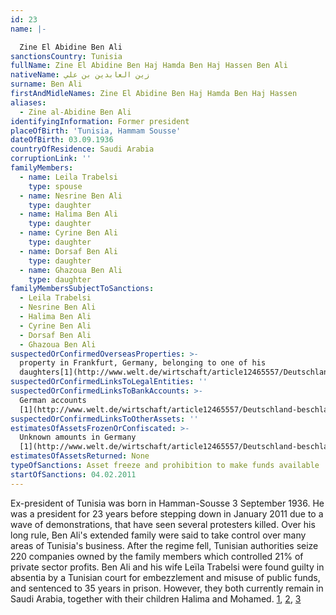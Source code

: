 ```yaml
---
id: 23
name: |-

  Zine El Abidine Ben Ali
sanctionsCountry: Tunisia
fullName: Zine El Abidine Ben Haj Hamda Ben Haj Hassen Ben Ali
nativeName: زين العابدين بن علي‎
surname: Ben Ali
firstAndMidleNames: Zine El Abidine Ben Haj Hamda Ben Haj Hassen
aliases:
  - Zine al-Abidine Ben Ali
identifyingInformation: Former president
placeOfBirth: 'Tunisia, Hammam Sousse'
dateOfBirth: 03.09.1936
countryOfResidence: Saudi Arabia
corruptionLink: ''
familyMembers:
  - name: Leila Trabelsi
    type: spouse
  - name: Nesrine Ben Ali
    type: daughter
  - name: Halima Ben Ali
    type: daughter
  - name: Cyrine Ben Ali
    type: daughter
  - name: Dorsaf Ben Ali
    type: daughter
  - name: Ghazoua Ben Ali
    type: daughter
familyMembersSubjectToSanctions:
  - Leila Trabelsi
  - Nesrine Ben Ali
  - Halima Ben Ali
  - Cyrine Ben Ali
  - Dorsaf Ben Ali
  - Ghazoua Ben Ali
suspectedOrConfirmedOverseasProperties: >-
  property in Frankfurt, Germany, belonging to one of his
  daughters[1](http://www.welt.de/wirtschaft/article12465557/Deutschland-beschlagnahmt-Vermoegen-des-Ben-Ali-Clans.html)
suspectedOrConfirmedLinksToLegalEntities: ''
suspectedOrConfirmedLinksToBankAccounts: >-
  German accounts
  [1](http://www.welt.de/wirtschaft/article12465557/Deutschland-beschlagnahmt-Vermoegen-des-Ben-Ali-Clans.html)
suspectedOrConfirmedLinksToOtherAssets: ''
estimatesOfAssetsFrozenOrConfiscated: >-
  Unknown amounts in Germany
  [1](http://www.welt.de/wirtschaft/article12465557/Deutschland-beschlagnahmt-Vermoegen-des-Ben-Ali-Clans.html)
estimatesOfAssetsReturned: None
typeOfSanctions: Asset freeze and prohibition to make funds available
startOfSanctions: 04.02.2011
---
```

Ex-president of Tunisia was born in Hamman-Sousse 3 September 1936. He was a 
president for 23 years before stepping down in January 2011 due to a wave of 
demonstrations, that have seen several protesters killed. Over his long rule, 
Ben Ali's extended family were said to take control over many areas of Tunisia's 
business. After the regime fell, Tunisian authorities seize 220 companies owned 
by the family members which controlled 21% of private sector profits. Ben Ali 
and his wife Leïla Trabelsi were found guilty in absentia by a Tunisian court 
for embezzlement and misuse of public funds, and sentenced to 35 years in 
prison. However, they both currently remain in Saudi Arabia, together with their 
children Halima and Mohamed. 
[1](https://www.bbc.co.uk/news/world-africa-12196679), 
[2](https://www.alaraby.co.uk/english/blog/2017/10/15/ex-tunisian-dictator-ben-ali-makes-public-appearance), 
[3](https://www.aljazeera.com/indepth/features/2014/03/revealing-tunisia-corruption-under-ben-ali-201432785825560542.html) 
